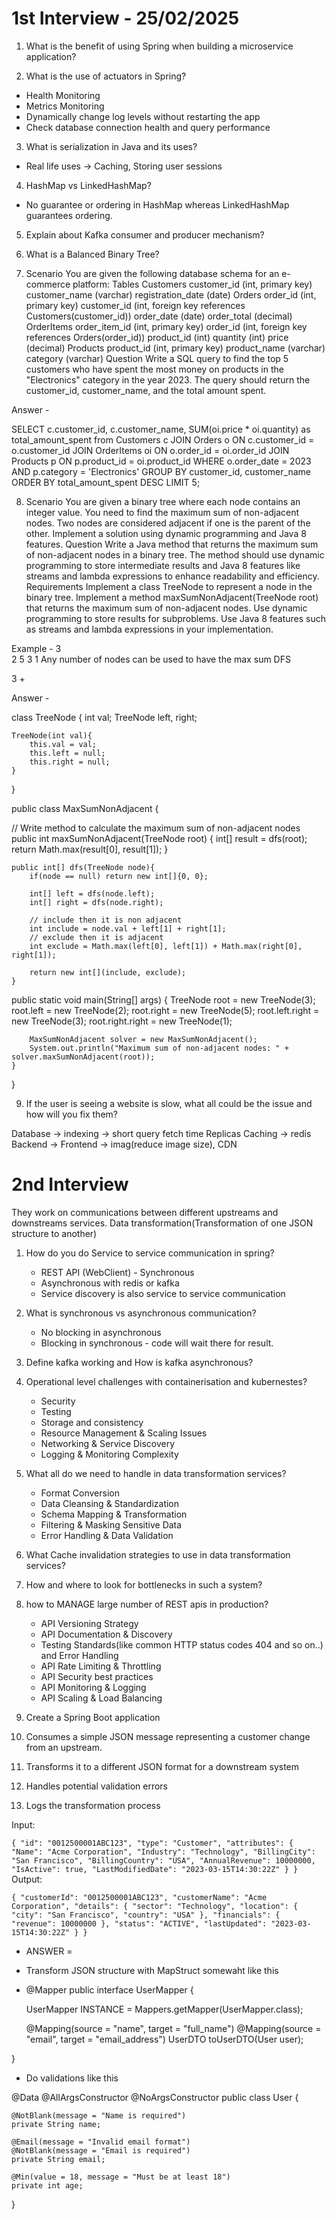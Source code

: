 # 1st Interview - 25/02/2025

1. What is the benefit of using Spring when building a microservice application?

2. What is the use of actuators in Spring?
- Health Monitoring
- Metrics Monitoring
- Dynamically change log levels without restarting the app
- Check database connection health and query performance

3. What is serialization in Java and its uses?
- Real life uses -> Caching, Storing user sessions

4. HashMap vs LinkedHashMap?
- No guarantee or ordering in HashMap whereas LinkedHashMap guarantees ordering.

5. Explain about Kafka consumer and producer mechanism?

6. What is a Balanced Binary Tree?

7. Scenario
You are given the following database schema for an e-commerce platform:
Tables
Customers
customer_id (int, primary key)
customer_name (varchar)
registration_date (date)
Orders
order_id (int, primary key)
customer_id (int, foreign key references Customers(customer_id))
order_date (date)
order_total (decimal)
OrderItems
order_item_id (int, primary key)
order_id (int, foreign key references Orders(order_id))
product_id (int)
quantity (int)
price (decimal)
Products
product_id (int, primary key)
product_name (varchar)
category (varchar)
Question
Write a SQL query to find the top 5 customers who have spent the most money on products in the "Electronics" category in the year 2023. The query should return the customer_id, customer_name, and the total amount spent.


Answer - 


SELECT c.customer_id, c.customer_name, SUM(oi.price * oi.quantity) as total_amount_spent
from Customers c JOIN Orders o ON c.customer_id = o.customer_id
JOIN OrderItems oi ON o.order_id = oi.order_id
JOIN Products p ON p.product_id = oi.product_id
WHERE o.order_date = 2023 AND p.category = 'Electronics'
GROUP BY customer_id, customer_name
ORDER BY total_amount_spent DESC
LIMIT 5;


8. Scenario
You are given a binary tree where each node contains an integer value. You need to find the maximum sum of non-adjacent nodes. Two nodes are considered adjacent if one is the parent of the other. Implement a solution using dynamic programming and Java 8 features.
Question
Write a Java method that returns the maximum sum of non-adjacent nodes in a binary tree. The method should use dynamic programming to store intermediate results and Java 8 features like streams and lambda expressions to enhance readability and efficiency.
Requirements
Implement a class TreeNode to represent a node in the binary tree.
Implement a method maxSumNonAdjacent(TreeNode root) that returns the maximum sum of non-adjacent nodes.
Use dynamic programming to store results for subproblems.
Use Java 8 features such as streams and lambda expressions in your implementation.

Example - 
          3        
    2              5
       3                    1
Any number of nodes can be used to have the max sum
DFS

3 + 






Answer -









class TreeNode {
	int val;
	TreeNode left, right;

	TreeNode(int val){
		this.val = val;
		this.left = null;
		this.right = null;
	}
}



public class MaxSumNonAdjacent {

// Write method to calculate the maximum sum of non-adjacent nodes
    public int maxSumNonAdjacent(TreeNode root) {
	int[] result = dfs(root);
	return Math.max(result[0], result[1]);
}

	public int[] dfs(TreeNode node){
		if(node == null) return new int[]{0, 0};

		int[] left = dfs(node.left);
		int[] right = dfs(node.right);
	
		// include then it is non adjacent
		int include = node.val + left[1] + right[1];
		// exclude then it is adjacent
		int exclude = Math.max(left[0], left[1]) + Math.max(right[0], right[1]);

		return new int[](include, exclude);
	}



public static void main(String[] args) {
        TreeNode root = new TreeNode(3);
        root.left = new TreeNode(2);
        root.right = new TreeNode(5);
        root.left.right = new TreeNode(3);
        root.right.right = new TreeNode(1);

        MaxSumNonAdjacent solver = new MaxSumNonAdjacent();
        System.out.println("Maximum sum of non-adjacent nodes: " + solver.maxSumNonAdjacent(root));
    }


}


9. If the user is seeing a website is slow, what all could be the issue and how will you fix them?

Database -> indexing -> short query fetch time
Replicas 
Caching -> redis 
Backend -> 
Frontend -> imag(reduce image size), CDN

# 2nd Interview

They work on communications between different upstreams and downstreams services.
Data transformation(Transformation of one JSON structure to another)

1. How do you do Service to service communication in spring?
   - REST API (WebClient) - Synchronous
   - Asynchronous with redis or kafka
   - Service discovery is also service to service communication
2. What is synchronous vs asynchronous communication?
   - No blocking in asynchronous
   - Blocking in synchronous - code will wait there for result.
3. Define kafka working and How is kafka asynchronous?
4. Operational level challenges with containerisation and kubernestes?
   - Security
   - Testing
   - Storage and consistency
   - Resource Management & Scaling Issues
   - Networking & Service Discovery
   - Logging & Monitoring Complexity
5. What all do we need to handle in data transformation services?
   - Format Conversion
   - Data Cleansing & Standardization
   - Schema Mapping & Transformation
   - Filtering & Masking Sensitive Data
   - Error Handling & Data Validation
7. What Cache invalidation strategies to use in data transformation services?
8. How and where to look for bottlenecks in such a system?
9. how to MANAGE large number of REST apis in production?
   - API Versioning Strategy
   - API Documentation & Discovery
   - Testing Standards(like common HTTP status codes 404 and so on..) and Error Handling
   - API Rate Limiting & Throttling
   - API Security best practices
   - API Monitoring & Logging
   - API Scaling & Load Balancing
11. Create a Spring Boot application

1. Consumes a simple JSON message representing a customer change from an upstream.
2. Transforms it to a different JSON format for a downstream system
3. Handles potential validation errors
4. Logs the transformation process


Input: 

`{
  "id": "0012500001ABC123",
  "type": "Customer",
  "attributes": {
    "Name": "Acme Corporation",
    "Industry": "Technology",
    "BillingCity": "San Francisco",
    "BillingCountry": "USA",
    "AnnualRevenue": 10000000,
    "IsActive": true,
    "LastModifiedDate": "2023-03-15T14:30:22Z"
  }
}`
Output:

`{
  "customerId": "0012500001ABC123",
  "customerName": "Acme Corporation",
  "details": {
    "sector": "Technology",
    "location": {
      "city": "San Francisco",
      "country": "USA"
    },
    "financials": {
      "revenue": 10000000
    },
    "status": "ACTIVE",
    "lastUpdated": "2023-03-15T14:30:22Z"
  }
}`

- ANSWER =
- Transform JSON structure with MapStruct somewaht like this
- @Mapper
public interface UserMapper {
    
    UserMapper INSTANCE = Mappers.getMapper(UserMapper.class);

    @Mapping(source = "name", target = "full_name")
    @Mapping(source = "email", target = "email_address")
    UserDTO toUserDTO(User user);

}
- Do validations like this

@Data
@AllArgsConstructor
@NoArgsConstructor
public class User {
    
    @NotBlank(message = "Name is required")
    private String name;

    @Email(message = "Invalid email format")
    @NotBlank(message = "Email is required")
    private String email;

    @Min(value = 18, message = "Must be at least 18")
    private int age;
}
